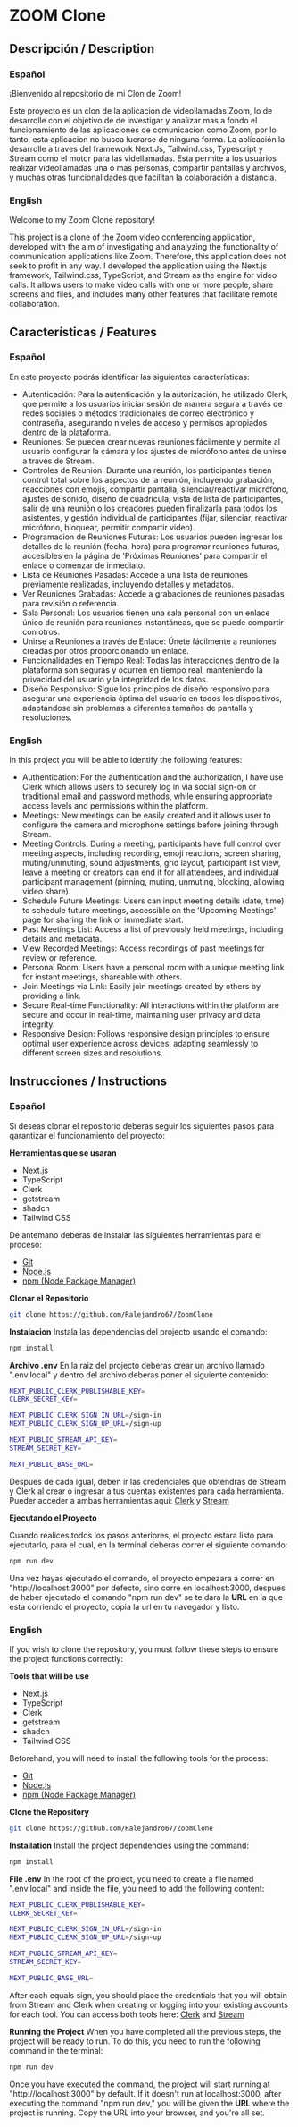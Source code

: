 # ZOOM Clone

## Descripción / Description

### Español
¡Bienvenido al repositorio de mi Clon de Zoom!

Este proyecto es un clon de la aplicación de videollamadas Zoom, lo de desarrolle con el objetivo de de investigar y analizar mas a fondo el funcionamiento de las aplicaciones de comunicacion como Zoom, por lo tanto, esta aplicacion no busca lucrarse de ninguna forma. La aplicación la desarrolle a traves del framework Next.Js, Tailwind.css, Typescript y Stream como el motor para las videllamadas. Esta permite a los usuarios realizar videollamadas una o mas personas, compartir pantallas y archivos, y muchas otras funcionalidades que facilitan la colaboración a distancia.

### English
Welcome to my Zoom Clone repository!

This project is a clone of the Zoom video conferencing application, developed with the aim of investigating and analyzing the functionality of communication applications like Zoom. Therefore, this application does not seek to profit in any way. I developed the application using the Next.js framework, Tailwind.css, TypeScript, and Stream as the engine for video calls. It allows users to make video calls with one or more people, share screens and files, and includes many other features that facilitate remote collaboration.

## Características / Features
### Español
En este proyecto podrás identificar las siguientes características:
- Autenticación: Para la autenticación y la autorización, he utilizado Clerk, que permite a los usuarios iniciar sesión de manera segura a través de redes sociales o métodos tradicionales de correo electrónico y contraseña, asegurando niveles de acceso y permisos apropiados dentro de la plataforma.
- Reuniones: Se pueden crear nuevas reuniones fácilmente y permite al usuario configurar la cámara y los ajustes de micrófono antes de unirse a través de Stream.
- Controles de Reunión: Durante una reunión, los participantes tienen control total sobre los aspectos de la reunión, incluyendo grabación, reacciones con emojis, compartir pantalla, silenciar/reactivar micrófono, ajustes de sonido, diseño de cuadrícula, vista de lista de participantes, salir de una reunión o los creadores pueden finalizarla para todos los asistentes, y gestión individual de participantes (fijar, silenciar, reactivar micrófono, bloquear, permitir compartir video).
- Programacion de Reuniones Futuras: Los usuarios pueden ingresar los detalles de la reunión (fecha, hora) para programar reuniones futuras, accesibles en la página de 'Próximas Reuniones' para compartir el enlace o comenzar de inmediato.
- Lista de Reuniones Pasadas: Accede a una lista de reuniones previamente realizadas, incluyendo detalles y metadatos.
- Ver Reuniones Grabadas: Accede a grabaciones de reuniones pasadas para revisión o referencia.
- Sala Personal: Los usuarios tienen una sala personal con un enlace único de reunión para reuniones instantáneas, que se puede compartir con otros.
- Unirse a Reuniones a través de Enlace: Únete fácilmente a reuniones creadas por otros proporcionando un enlace.
- Funcionalidades en Tiempo Real: Todas las interacciones dentro de la plataforma son seguras y ocurren en tiempo real, manteniendo la privacidad del usuario y la integridad de los datos.
- Diseño Responsivo: Sigue los principios de diseño responsivo para asegurar una experiencia óptima del usuario en todos los dispositivos, adaptándose sin problemas a diferentes tamaños de pantalla y resoluciones.

### English
In this project you will be able to identify the following features:
- Authentication: For the authentication and the authorization, I have use Clerk which allows users to securely log in via social sign-on or traditional email and password methods, while ensuring appropriate access levels and permissions within the platform.
- Meetings: New meetings can be easily created and it allows user to configure the camera and microphone settings before joining through Stream.
- Meeting Controls: During a meeting, participants have full control over meeting aspects, including recording, emoji reactions, screen sharing, muting/unmuting, sound adjustments, grid layout, participant list view, leave a meeting or creators can end it for all attendees, and individual participant management (pinning, muting, unmuting, blocking, allowing video share).
- Schedule Future Meetings: Users can input meeting details (date, time) to schedule future meetings, accessible on the 'Upcoming Meetings' page for sharing the link or immediate start.
- Past Meetings List: Access a list of previously held meetings, including details and metadata.
- View Recorded Meetings: Access recordings of past meetings for review or reference.
- Personal Room: Users have a personal room with a unique meeting link for instant meetings, shareable with others.
- Join Meetings via Link: Easily join meetings created by others by providing a link.
- Secure Real-time Functionality: All interactions within the platform are secure and occur in real-time, maintaining user privacy and data integrity.
- Responsive Design: Follows responsive design principles to ensure optimal user experience across devices, adapting seamlessly to different screen sizes and resolutions.

## Instrucciones / Instructions
### Español
Si deseas clonar el repositorio deberas seguir los siguientes pasos para garantizar el funcionamiento del proyecto:

**Herramientas que se usaran**
- Next.js
- TypeScript
- Clerk
- getstream
- shadcn
- Tailwind CSS

De antemano deberas de instalar las siguientes herramientas para el proceso:
- [Git](https://git-scm.com)
- [Node.js](https://nodejs.org/en)
- [npm (Node Package Manager)](https://www.npmjs.com)

**Clonar el Repositorio**
```sh
git clone https://github.com/Ralejandro67/ZoomClone
```

**Instalacion**
Instala las dependencias del projecto usando el comando:
```sh
npm install
```

**Archivo .env**
En la raiz del projecto deberas crear un archivo llamado ".env.local" y dentro del archivo deberas poner el siguiente contenido:
```sh
NEXT_PUBLIC_CLERK_PUBLISHABLE_KEY=
CLERK_SECRET_KEY=

NEXT_PUBLIC_CLERK_SIGN_IN_URL=/sign-in
NEXT_PUBLIC_CLERK_SIGN_UP_URL=/sign-up

NEXT_PUBLIC_STREAM_API_KEY=
STREAM_SECRET_KEY=

NEXT_PUBLIC_BASE_URL=
```
Despues de cada igual, deben ir las credenciales que obtendras de Stream y Clerk al crear o ingresar a tus cuentas existentes para cada herramienta. Pueder acceder a ambas herramientas aqui: [Clerk](https://clerk.com) y [Stream](https://getstream.io)

**Ejecutando el Proyecto**

Cuando realices todos los pasos anteriores, el projecto estara listo para ejecutarlo, para el cual, en la terminal deberas correr el siguiente comando:
```sh
npm run dev
```
Una vez hayas ejecutado el comando, el proyecto empezara a correr en "http://localhost:3000" por defecto, sino corre en localhost:3000, despues de haber ejecutado el comando "npm run dev" se te dara la **URL** en la que esta corriendo el proyecto, copia la url en tu navegador y listo.

### English
If you wish to clone the repository, you must follow these steps to ensure the project functions correctly:

**Tools that will be use**
- Next.js
- TypeScript
- Clerk
- getstream
- shadcn
- Tailwind CSS

Beforehand, you will need to install the following tools for the process:
- [Git](https://git-scm.com)
- [Node.js](https://nodejs.org/en)
- [npm (Node Package Manager)](https://www.npmjs.com)

**Clone the Repository**
```sh
git clone https://github.com/Ralejandro67/ZoomClone
```

**Installation**
Install the project dependencies using the command:
```sh
npm install
```

**File .env**
In the root of the project, you need to create a file named ".env.local" and inside the file, you need to add the following content:
```sh
NEXT_PUBLIC_CLERK_PUBLISHABLE_KEY=
CLERK_SECRET_KEY=

NEXT_PUBLIC_CLERK_SIGN_IN_URL=/sign-in
NEXT_PUBLIC_CLERK_SIGN_UP_URL=/sign-up

NEXT_PUBLIC_STREAM_API_KEY=
STREAM_SECRET_KEY=

NEXT_PUBLIC_BASE_URL=
```
After each equals sign, you should place the credentials that you will obtain from Stream and Clerk when creating or logging into your existing accounts for each tool. You can access both tools here: [Clerk](https://clerk.com) and [Stream](https://getstream.io)

**Running the Project**
When you have completed all the previous steps, the project will be ready to run. To do this, you need to run the following command in the terminal:
```sh
npm run dev
```
Once you have executed the command, the project will start running at "http://localhost:3000" by default. If it doesn't run at localhost:3000, after executing the command "npm run dev," you will be given the **URL** where the project is running. Copy the URL into your browser, and you're all set.
